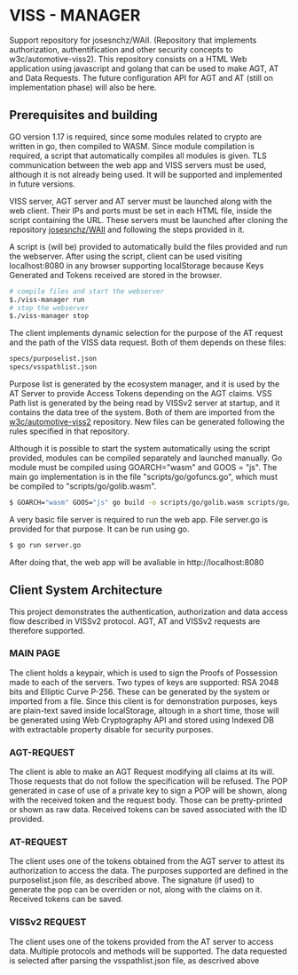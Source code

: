 # VISS - MANAGER
Support repository for josesnchz/WAII. (Repository that implements authorization, authentification and other security concepts to w3c/automotive-viss2).
This repository consists on a HTML Web application using javascript and golang that can be used to make AGT, AT and Data Requests.
The future configuration API for AGT and AT (still on implementation phase) will also be here.

## Prerequisites and building
GO version 1.17 is required, since some modules related to crypto are written in go, then compiled to WASM.
Since module compilation is required, a script that automatically compiles all modules is given.
TLS communication between the web app and VISS servers must be used, although it is not already being used. It will be supported and implemented in future versions.

VISS server, AGT server and AT server must be launched along with the web client. Their IPs and ports must be set in each HTML file, inside the script containing the URL. These servers must be launched after cloning the repository <a href="https://github.com/josesnchz/WAII">josesnchz/WAII</a> and following the steps provided in it.

A script is (will be) provided to automatically build the files provided and run the webserver. After using the script, client can be used visiting localhost:8080 in any browser supporting localStorage because Keys Generated and Tokens received are stored in the browser.
```bash
# compile files and start the webserver
$./viss-manager run
# stop the webserver
$./viss-manager stop
```

The client implements dynamic selection for the purpose of the AT request and the path of the VISS data request. Both of them depends on these files:
```bash
specs/purposelist.json
specs/vsspathlist.json
```
Purpose list is generated by the ecosystem manager, and it is used by the AT Server to provide Access Tokens depending on the AGT claims.
VSS Path list is generated by the being read by VISSv2 server at startup, and it contains the data tree of the system.
Both of them are imported from the <a href="https://github.com/w3c/automotive-viss2">w3c/automotive-viss2</a> repository. 
New files can be generated following the rules specified in that repository.

Although it is possible to start the system automatically using the script provided, modules can be compiled separately and launched manually.
Go module must be compiled using GOARCH="wasm" and GOOS = "js". The main go implementation is in the file "scripts/go/gofuncs.go", which must be compiled to "scripts/go/golib.wasm".
```bash
$ GOARCH="wasm" GOOS="js" go build -o scripts/go/golib.wasm scripts/go/gofuncs.go
```
A very basic file server is required to run the web app. File server.go is provided for that purpose. It can be run using go.
```bash
$ go run server.go
```
After doing that, the web app will be avaliable in http://localhost:8080

## Client System Architecture
This project demonstrates the authentication, authorization and data access flow described in VISSv2 protocol.
AGT, AT and VISSv2 requests are therefore supported.
### MAIN PAGE
The client holds a keypair, which is used to sign the Proofs of Possession made to each of the servers.
Two types of keys are supported: RSA 2048 bits and Elliptic Curve P-256. These can be generated by the system or imported from a file.
Since this client is for demonstration purposes, keys are plain-text saved inside localStorage, altough in a short time, those will be generated using Web Cryptography API and stored using Indexed DB with extractable property disable for security purposes.
### AGT-REQUEST
The client is able to make an AGT Request modifying all claims at its will. Those requests that do not follow the specification will be refused.
The POP generated in case of use of a private key to sign a POP will be shown, along with the received token and the request body.
Those can be pretty-printed or shown as raw data.
Received tokens can be saved associated with the ID provided.
### AT-REQUEST
The client uses one of the tokens obtained from the AGT server to attest its authorization to access the data.
The purposes supported are defined in the purposelist.json file, as described above.
The signature (if used) to generate the pop can be overriden or not, along with the claims on it.
Received tokens can be saved.
### VISSv2 REQUEST
The client uses one of the tokens provided from the AT server to access data.
Multiple protocols and methods will be supported.
The data requested is selected after parsing the vsspathlist.json file, as descrived above
